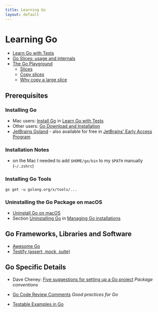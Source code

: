 ```yaml
---
title: Learning Go
layout: default
---
```

# Learning Go

- [Learn Go with Tests](https://github.com/quii/learn-go-with-tests)
- [Go Slices: usage and internals](https://blog.golang.org/slices-intro)
- [The Go Playground](https://play.golang.org/)
  - [Slices](https://play.golang.org/p/ICCWcRGIO68)
  - [Copy slices](https://play.golang.org/p/bTrRmYfNYCp)
  - [Why copy a large slice](https://play.golang.org/p/Poth8JS28sc)

## Prerequisites

### Installing Go

- Mac users: [Install Go](https://quii.gitbook.io/learn-go-with-tests/go-fundamentals/install-go) in [Learn Go with Tests](https://github.com/quii/learn-go-with-tests)
- Other users: [Go Download and Installation](https://golang.org/doc/install)
- [JetBrains Goland](https://www.jetbrains.com/go/) - also available for free in [JetBrains' Early Access Program](https://www.jetbrains.com/resources/eap/)

### Installation Notes

- on the Mac I needed to add `$HOME/go/bin` to my `$PATH` manually (`~/.zshrc`)

### Installing Go Tools

```shell
go get -u golang.org/x/tools/...
```

### Uninstalling the Go Package on macOS

- [Uninstall Go on macOS](https://blog.dharnitski.com/2019/04/06/uninstall-go-on-mac/)
- Section [Uninstalling Go](https://golang.org/doc/manage-install#uninstalling) in [Managing Go installations](https://golang.org/doc/manage-install)

## Go Frameworks, Libraries and Software

- [Awesome Go](https://awesome-go.com)
- [Testify (assert, mock, suite)](https://github.com/stretchr/testify)

## Go Specific Details

* Dave Cheney: [Five suggestions for setting up a Go project](https://dave.cheney.net/2014/12/01/five-suggestions-for-setting-up-a-go-project) *Package conventions*

* [Go Code Review Comments](https://github.com/golang/go/wiki/CodeReviewComments#named-result-parameters) *Good practices for Go*

* [Testable Examples in Go](https://blog.golang.org/examples)
